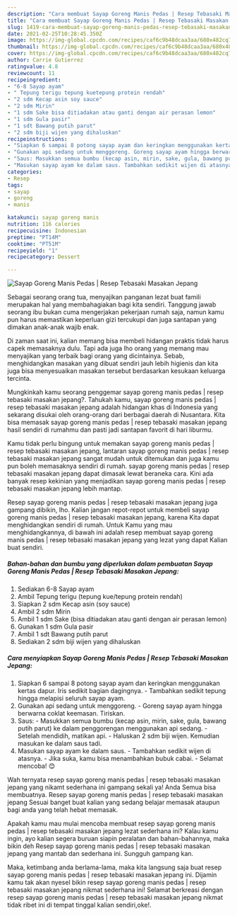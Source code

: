 ```yaml
---
description: "Cara membuat Sayap Goreng Manis Pedas | Resep Tebasaki Masakan Jepang yang enak dan Mudah Dibuat"
title: "Cara membuat Sayap Goreng Manis Pedas | Resep Tebasaki Masakan Jepang yang enak dan Mudah Dibuat"
slug: 1419-cara-membuat-sayap-goreng-manis-pedas-resep-tebasaki-masakan-jepang-yang-enak-dan-mudah-dibuat
date: 2021-02-25T10:28:45.350Z
image: https://img-global.cpcdn.com/recipes/caf6c9b48dcaa3aa/680x482cq70/sayap-goreng-manis-pedas-resep-tebasaki-masakan-jepang-foto-resep-utama.jpg
thumbnail: https://img-global.cpcdn.com/recipes/caf6c9b48dcaa3aa/680x482cq70/sayap-goreng-manis-pedas-resep-tebasaki-masakan-jepang-foto-resep-utama.jpg
cover: https://img-global.cpcdn.com/recipes/caf6c9b48dcaa3aa/680x482cq70/sayap-goreng-manis-pedas-resep-tebasaki-masakan-jepang-foto-resep-utama.jpg
author: Carrie Gutierrez
ratingvalue: 4.8
reviewcount: 11
recipeingredient:
- "6-8 Sayap ayam"
- " Tepung terigu tepung kuetepung protein rendah"
- "2 sdm Kecap asin soy sauce"
- "2 sdm Mirin"
- "1 sdm Sake bisa ditiadakan atau ganti dengan air perasan lemon"
- "1 sdm Gula pasir"
- "1 sdt Bawang putih parut"
- "2 sdm biji wijen yang dihaluskan"
recipeinstructions:
- "Siapkan 6 sampai 8 potong sayap ayam dan keringkan menggunakan kertas dapur. Iris sedikit bagian dagingnya. Tambahkan sedikit tepung hingga melapisi seluruh sayap ayam."
- "Gunakan api sedang untuk menggoreng. Goreng sayap ayam hingga berwarna coklat keemasan. Tiriskan."
- "Saus: Masukkan semua bumbu (kecap asin, mirin, sake, gula, bawang putih parut) ke dalam penggorengan menggunakan api sedang. Setelah mendidih, matikan api. Haluskan 2 sdm biji wijen. Kemudian masukan ke dalam saus tadi."
- "Masukan sayap ayam ke dalam saus. Tambahkan sedikit wijen di atasnya. Jika suka, kamu bisa menambahkan bubuk cabai.  Selamat mencoba! 😊"
categories:
- Resep
tags:
- sayap
- goreng
- manis

katakunci: sayap goreng manis 
nutrition: 116 calories
recipecuisine: Indonesian
preptime: "PT14M"
cooktime: "PT51M"
recipeyield: "1"
recipecategory: Dessert

---
```



![Sayap Goreng Manis Pedas | Resep Tebasaki Masakan Jepang](https://img-global.cpcdn.com/recipes/caf6c9b48dcaa3aa/680x482cq70/sayap-goreng-manis-pedas-resep-tebasaki-masakan-jepang-foto-resep-utama.jpg)

Sebagai seorang orang tua, menyajikan panganan lezat buat famili merupakan hal yang membahagiakan bagi kita sendiri. Tanggung jawab seorang ibu bukan cuma mengerjakan pekerjaan rumah saja, namun kamu pun harus memastikan keperluan gizi tercukupi dan juga santapan yang dimakan anak-anak wajib enak.

Di zaman  saat ini, kalian memang bisa membeli hidangan praktis tidak harus capek memasaknya dulu. Tapi ada juga lho orang yang memang mau menyajikan yang terbaik bagi orang yang dicintainya. Sebab, menghidangkan masakan yang dibuat sendiri jauh lebih higienis dan kita juga bisa menyesuaikan masakan tersebut berdasarkan kesukaan keluarga tercinta. 



Mungkinkah kamu seorang penggemar sayap goreng manis pedas | resep tebasaki masakan jepang?. Tahukah kamu, sayap goreng manis pedas | resep tebasaki masakan jepang adalah hidangan khas di Indonesia yang sekarang disukai oleh orang-orang dari berbagai daerah di Nusantara. Kita bisa memasak sayap goreng manis pedas | resep tebasaki masakan jepang hasil sendiri di rumahmu dan pasti jadi santapan favorit di hari liburmu.

Kamu tidak perlu bingung untuk memakan sayap goreng manis pedas | resep tebasaki masakan jepang, lantaran sayap goreng manis pedas | resep tebasaki masakan jepang sangat mudah untuk ditemukan dan juga kamu pun boleh memasaknya sendiri di rumah. sayap goreng manis pedas | resep tebasaki masakan jepang dapat dimasak lewat beraneka cara. Kini ada banyak resep kekinian yang menjadikan sayap goreng manis pedas | resep tebasaki masakan jepang lebih mantap.

Resep sayap goreng manis pedas | resep tebasaki masakan jepang juga gampang dibikin, lho. Kalian jangan repot-repot untuk membeli sayap goreng manis pedas | resep tebasaki masakan jepang, karena Kita dapat menghidangkan sendiri di rumah. Untuk Kamu yang mau menghidangkannya, di bawah ini adalah resep membuat sayap goreng manis pedas | resep tebasaki masakan jepang yang lezat yang dapat Kalian buat sendiri.

<!--inarticleads1-->

##### Bahan-bahan dan bumbu yang diperlukan dalam pembuatan Sayap Goreng Manis Pedas | Resep Tebasaki Masakan Jepang:

1. Sediakan 6-8 Sayap ayam
1. Ambil  Tepung terigu (tepung kue/tepung protein rendah)
1. Siapkan 2 sdm Kecap asin (soy sauce)
1. Ambil 2 sdm Mirin
1. Ambil 1 sdm Sake (bisa ditiadakan atau ganti dengan air perasan lemon)
1. Gunakan 1 sdm Gula pasir
1. Ambil 1 sdt Bawang putih parut
1. Sediakan 2 sdm biji wijen yang dihaluskan




<!--inarticleads2-->

##### Cara menyiapkan Sayap Goreng Manis Pedas | Resep Tebasaki Masakan Jepang:

1. Siapkan 6 sampai 8 potong sayap ayam dan keringkan menggunakan kertas dapur. Iris sedikit bagian dagingnya. - Tambahkan sedikit tepung hingga melapisi seluruh sayap ayam.
1. Gunakan api sedang untuk menggoreng. - Goreng sayap ayam hingga berwarna coklat keemasan. Tiriskan.
1. Saus: - Masukkan semua bumbu (kecap asin, mirin, sake, gula, bawang putih parut) ke dalam penggorengan menggunakan api sedang. - Setelah mendidih, matikan api. - Haluskan 2 sdm biji wijen. Kemudian masukan ke dalam saus tadi.
1. Masukan sayap ayam ke dalam saus. - Tambahkan sedikit wijen di atasnya. - Jika suka, kamu bisa menambahkan bubuk cabai.  - Selamat mencoba! 😊




Wah ternyata resep sayap goreng manis pedas | resep tebasaki masakan jepang yang nikamt sederhana ini gampang sekali ya! Anda Semua bisa membuatnya. Resep sayap goreng manis pedas | resep tebasaki masakan jepang Sesuai banget buat kalian yang sedang belajar memasak ataupun bagi anda yang telah hebat memasak.

Apakah kamu mau mulai mencoba membuat resep sayap goreng manis pedas | resep tebasaki masakan jepang lezat sederhana ini? Kalau kamu ingin, ayo kalian segera buruan siapin peralatan dan bahan-bahannya, maka bikin deh Resep sayap goreng manis pedas | resep tebasaki masakan jepang yang mantab dan sederhana ini. Sungguh gampang kan. 

Maka, ketimbang anda berlama-lama, maka kita langsung saja buat resep sayap goreng manis pedas | resep tebasaki masakan jepang ini. Dijamin kamu tak akan nyesel bikin resep sayap goreng manis pedas | resep tebasaki masakan jepang nikmat sederhana ini! Selamat berkreasi dengan resep sayap goreng manis pedas | resep tebasaki masakan jepang nikmat tidak ribet ini di tempat tinggal kalian sendiri,oke!.

